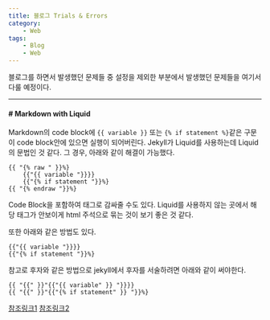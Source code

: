 ```yaml
---
title: 블로그 Trials & Errors
category:
    - Web
tags:
    - Blog
    - Web
---
```


블로그를 하면서 발생했던 문제들 중 설정을 제외한 부분에서 발생했던 문제들을 여기서 다룰 예정이다.

---
#### # Markdown with Liquid
<!-- {% raw %} -->
Markdown의 code block에 `{{ variable }}` 또는 `{% if statement %}`같은 구문이 code block안에 있으면 실행이 되어버린다. Jekyll가 Liquid를 사용하는데 Liquid의 문법인 것 같다. 그 경우, 아래와 같이 해결이 가능했다.
<!-- {% endraw %} -->
```
{{ "{% raw " }}%}
    {{"{{ variable "}}}}
    {{"{% if statement "}}%}
{{ "{% endraw "}}%}
```
Code Block을 포함하여 태그로 감싸줄 수도 있다. Liquid를 사용하지 않는 곳에서 해당 태그가 안보이게 html 주석으로 묶는 것이 보기 좋은 것 같다.

또한 아래와 같은 방법도 있다.
<!-- {% raw %} -->
```
{{"{{ variable "}}}}
{{"{% if statement "}}%}
```

참고로 후자와 같은 방법으로 jekyll에서 후자를 서술하려면 아래와 같이 써야한다.
```
{{ "{{" }}"{{"{{ variable" }} "}}}}
{{ "{{" }}"{{"{% if statement" }} "}}%}
```
<!-- {% endraw %} -->

[참조링크1](https://stackoverflow.com/questions/24102498/escaping-double-curly-braces-inside-a-markdown-code-block-in-jekyll)
[참조링크2](https://stackoverflow.com/questions/3426182/how-to-escape-liquid-template-tags)
